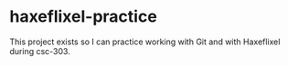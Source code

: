 # haxeflixel-practice

This project exists so I can practice working with Git and with Haxeflixel during csc-303.
